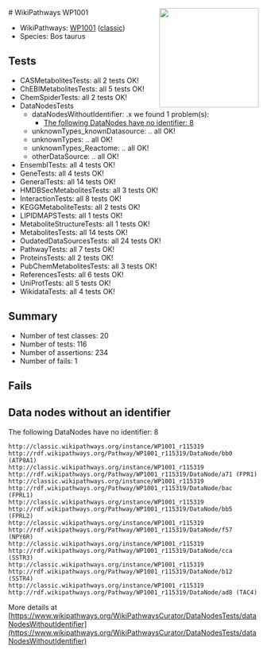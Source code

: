 <img style="float: right; width: 200px" src="https://upload.wikimedia.org/wikipedia/commons/thumb/8/83/Wplogo_with_text_500.png/640px-Wplogo_with_text_500.png" />
# WikiPathways WP1001

* WikiPathways: [WP1001](https://wikipathways.org/pathways/WP1001) ([classic](https://classic.wikipathways.org/instance/WP1001))
* Species: Bos taurus
## Tests
* CASMetabolitesTests: all 2 tests OK!
* ChEBIMetabolitesTests: all 5 tests OK!
* ChemSpiderTests: all 2 tests OK!
* DataNodesTests
    * dataNodesWithoutIdentifier: .x we found 1 problem(s):
        * [The following DataNodes have no identifier: 8](#d2d32fa7)
    * unknownTypes_knownDatasource: .. all OK!
    * unknownTypes: .. all OK!
    * unknownTypes_Reactome: .. all OK!
    * otherDataSource: .. all OK!
* EnsemblTests: all 4 tests OK!
* GeneTests: all 4 tests OK!
* GeneralTests: all 14 tests OK!
* HMDBSecMetabolitesTests: all 3 tests OK!
* InteractionTests: all 8 tests OK!
* KEGGMetaboliteTests: all 2 tests OK!
* LIPIDMAPSTests: all 1 tests OK!
* MetaboliteStructureTests: all 1 tests OK!
* MetabolitesTests: all 14 tests OK!
* OudatedDataSourcesTests: all 24 tests OK!
* PathwayTests: all 7 tests OK!
* ProteinsTests: all 2 tests OK!
* PubChemMetabolitesTests: all 3 tests OK!
* ReferencesTests: all 6 tests OK!
* UniProtTests: all 5 tests OK!
* WikidataTests: all 4 tests OK!


## Summary

* Number of test classes: 20
* Number of tests: 116
* Number of assertions: 234
* Number of fails: 1

## Fails

<a name="d2d32fa7" />

## Data nodes without an identifier

The following DataNodes have no identifier: 8
```
http://classic.wikipathways.org/instance/WP1001_r115319 http://rdf.wikipathways.org/Pathway/WP1001_r115319/DataNode/bb0 (ATP8A1)
http://classic.wikipathways.org/instance/WP1001_r115319 http://rdf.wikipathways.org/Pathway/WP1001_r115319/DataNode/a71 (FPR1)
http://classic.wikipathways.org/instance/WP1001_r115319 http://rdf.wikipathways.org/Pathway/WP1001_r115319/DataNode/bac (FPRL1)
http://classic.wikipathways.org/instance/WP1001_r115319 http://rdf.wikipathways.org/Pathway/WP1001_r115319/DataNode/bb5 (FPRL2)
http://classic.wikipathways.org/instance/WP1001_r115319 http://rdf.wikipathways.org/Pathway/WP1001_r115319/DataNode/f57 (NPY6R)
http://classic.wikipathways.org/instance/WP1001_r115319 http://rdf.wikipathways.org/Pathway/WP1001_r115319/DataNode/cca (SSTR3)
http://classic.wikipathways.org/instance/WP1001_r115319 http://rdf.wikipathways.org/Pathway/WP1001_r115319/DataNode/b12 (SSTR4)
http://classic.wikipathways.org/instance/WP1001_r115319 http://rdf.wikipathways.org/Pathway/WP1001_r115319/DataNode/ad8 (TAC4)
```

More details at [https://www.wikipathways.org/WikiPathwaysCurator/DataNodesTests/dataNodesWithoutIdentifier](https://www.wikipathways.org/WikiPathwaysCurator/DataNodesTests/dataNodesWithoutIdentifier)

